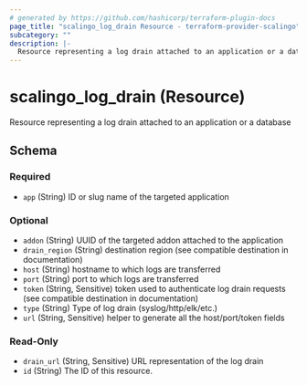 ```yaml
---
# generated by https://github.com/hashicorp/terraform-plugin-docs
page_title: "scalingo_log_drain Resource - terraform-provider-scalingo"
subcategory: ""
description: |-
  Resource representing a log drain attached to an application or a database
---
```


# scalingo_log_drain (Resource)

Resource representing a log drain attached to an application or a database



<!-- schema generated by tfplugindocs -->
## Schema

### Required

- `app` (String) ID or slug name of the targeted application

### Optional

- `addon` (String) UUID of the targeted addon attached to the application
- `drain_region` (String) destination region (see compatible destination in documentation)
- `host` (String) hostname to which logs are transferred
- `port` (String) port to which logs are transferred
- `token` (String, Sensitive) token used to authenticate log drain requests (see compatible destination in documentation)
- `type` (String) Type of log drain (syslog/http/elk/etc.)
- `url` (String, Sensitive) helper to generate all the host/port/token fields

### Read-Only

- `drain_url` (String, Sensitive) URL representation of the log drain
- `id` (String) The ID of this resource.
